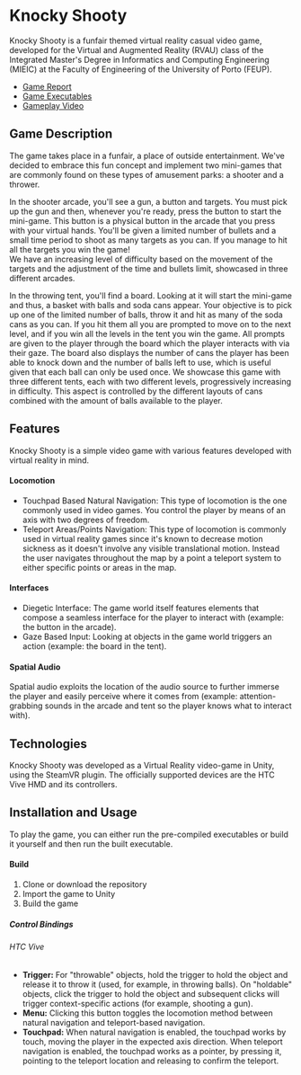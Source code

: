 # Knocky Shooty

Knocky Shooty is a funfair themed virtual reality casual video game, developed for the Virtual and Augmented Reality (RVAU) class of the Integrated Master's Degree in Informatics and Computing Engineering (MIEIC) at the Faculty of Engineering of the University of Porto (FEUP).

- [Game Report](https://github.com/rendoir/feup-rvau/releases/download/v1.0/GameReport.pdf)
- [Game Executables](https://github.com/rendoir/feup-rvau/releases/download/v1.0/Executables.zip)
- [Gameplay Video](https://www.youtube.com/watch?v=nJDNo7s-Yao)

## Game Description
The game takes place in a funfair, a place of outside entertainment. We've decided to embrace this fun concept and implement two mini-games that are commonly found on these types of amusement parks: a shooter and a thrower.  
  
In the shooter arcade, you'll see a gun, a button and targets. You must pick up the gun and then, whenever you're ready, press the button to start the mini-game. This button is a physical button in the arcade that you press with your virtual hands. You'll be given a limited number of bullets and a small time period to shoot as many targets as you can. If you manage to hit all the targets you win the game!  
We have an increasing level of difficulty based on the movement of the targets and the adjustment of the time and bullets limit, showcased in three different arcades.

In the throwing tent, you'll find a board. Looking at it will start the mini-game and thus, a basket with balls and soda cans appear. Your objective is to pick up one of the limited number of balls, throw it and hit as many of the soda cans as you can. If you hit them all you are prompted to move on to the next level, and if you win all the levels in the tent you win the game. All prompts are given to the player through the board which the player interacts with via their gaze. The board also displays the number of cans the player has been able to knock down and the number of balls left to use, which is useful given that each ball can only be used once. 
We showcase this game with three different tents, each with two different levels, progressively increasing in difficulty. This aspect is controlled by the different layouts of cans combined with the amount of balls available to the player.


## Features
Knocky Shooty is a simple video game with various features developed with virtual reality in mind.  

#### Locomotion
- Touchpad Based Natural Navigation: This type of locomotion is the one commonly used in video games. You control the player by means of an axis with two degrees of freedom.
- Teleport Areas/Points Navigation: This type of locomotion is commonly used in virtual reality games since it's known to decrease motion sickness as it doesn't involve any visible translational motion. Instead the user navigates throughout the map by a point a teleport system to either specific points or areas in the map.  

#### Interfaces
- Diegetic Interface: The game world itself features elements that compose a seamless interface for the player to interact with (example: the button in the arcade). 
- Gaze Based Input: Looking at objects in the game world triggers an action (example: the board in the tent).

#### Spatial Audio
Spatial audio exploits the location of the audio source to further immerse the player and easily perceive where it comes from (example: attention-grabbing sounds in the arcade and tent so the player knows what to interact with).


## Technologies
Knocky Shooty was developed as a Virtual Reality video-game in Unity, using the SteamVR plugin.
The officially supported devices are the HTC Vive HMD and its controllers.

## Installation and Usage
To play the game, you can either run the pre-compiled executables or build it yourself and then run the built executable.

#### Build  
1. Clone or download the repository
2. Import the game to Unity
3. Build the game

##### Control Bindings
###### HTC Vive
- **Trigger:** For "throwable" objects, hold the trigger to hold the object and release it to throw it (used, for example, in throwing balls). On "holdable" objects, click the trigger to hold the object and subsequent clicks will trigger context-specific actions (for example, shooting a gun).
- **Menu:** Clicking this button toggles the locomotion method between natural navigation and teleport-based navigation.
- **Touchpad:** When natural navigation is enabled, the touchpad works by touch, moving the player in the expected axis direction. When teleport navigation is enabled, the touchpad works as a pointer, by pressing it, pointing to the teleport location and releasing to confirm the teleport.
